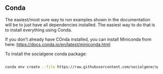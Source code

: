 ## Conda

The easiest/most sure way to run examples shown in the documentation will be to just have all dependencies installed. The easiest way to do that is to install everything using Conda.

If you don't already have COnda installed, you can install Miniconda from here:
<https://docs.conda.io/en/latest/miniconda.html>

To install the socialgene conda package:

```bash

conda env create --file https://raw.githubusercontent.com/socialgene/sgnf/main/conda_environment.yml

```
